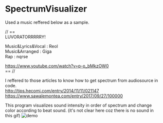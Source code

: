 # SpectrumVisualizer

Used a music reffered below as a sample.  

// ==  
LUVORATORRRRRY!  

Music&Lyrics&Vocal : Reol  
Music&Arranged : Giga  
Rap : nqrse  

https://www.youtube.com/watch?v=p-o_bMkzOW0  
== //  

I reffered to those articles to know how to get spectrum from audiosource in code.  
http://tips.hecomi.com/entry/2014/11/11/021147  
https://www.sawalemontea.com/entry/2017/09/27/100000


This program visualizes sound intensity in order of spectrum and change color according to beat sound.
(it's not clear here coz there is no sound in this gif)
![demo](https://raw.github.com/wiki/YoHana19/SpectrumVisualizer/images/SpectrumVisualizer.gif)

